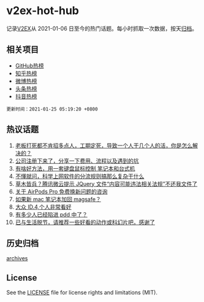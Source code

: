 # v2ex-hot-hub

 记录[V2EX](https://www.v2ex.com/)从 2021-01-06 日至今的热门话题。每小时抓取一次数据，按天[归档](archives)。
 
 ## 相关项目

- [GitHub热榜](https://github.com/lonnyzhang423/github-hot-hub)
- [知乎热榜](https://github.com/lonnyzhang423/zhihu-hot-hub)
- [微博热榜](https://github.com/lonnyzhang423/weibo-hot-hub)
- [头条热榜](https://github.com/lonnyzhang423/toutiao-hot-hub)
- [抖音热榜](https://github.com/lonnyzhang423/douyin-hot-hub)


 `更新时间：2021-01-25 05:19:20 +0800`

## 热议话题

1. [老板打死都不肯招多点人，工期定死，导致一个人干几个人的活，你是怎么解决的？](https://www.v2ex.com/t/747824)
1. [公司注册下来了，分享一下费用、流程以及遇到的坑](https://www.v2ex.com/t/747843)
1. [有啥好方法，用一套键盘鼠标控制 笔记本和台式机](https://www.v2ex.com/t/747842)
1. [不懂就问，科学上网软件的分流规则搞那么复杂干什么](https://www.v2ex.com/t/747883)
1. [草木皆兵？腾讯微云提示 JQuery 文件“内容可能违法相关法规”不还我文件了](https://www.v2ex.com/t/747875)
1. [关于 AirPods Pro 免费换新问题的咨询](https://www.v2ex.com/t/747887)
1. [如果新 mac 笔记本加回 magsafe？](https://www.v2ex.com/t/747820)
1. [大众 ID.4,个人非常看好](https://www.v2ex.com/t/747823)
1. [有多少人已经陷进 pdd 中了？](https://www.v2ex.com/t/747923)
1. [已与生活脱节，请推荐一些好看的动作或科幻片吧，感谢了](https://www.v2ex.com/t/747792)

## 历史归档

[archives](archives)

## License

See the [LICENSE](LICENSE) file for license rights and limitations (MIT).
